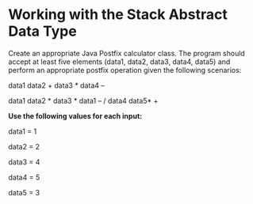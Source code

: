# Working with the Stack Abstract Data Type

Create an appropriate Java Postfix calculator class.  The  program should accept at least five elements (data1, data2, data3, data4, data5) and perform an appropriate postfix operation given the following scenarios:

data1 data2 + data3 * data4 –

data1 data2 * data3 * data1 – / data4 data5* +

**Use the following values for each input:**

data1 = 1

data2 = 2

data3 = 4

data4 = 5

data5 = 3
